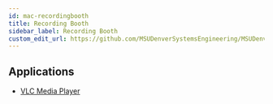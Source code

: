 ```yaml
---
id: mac-recordingbooth
title: Recording Booth
sidebar_label: Recording Booth
custom_edit_url: https://github.com/MSUDenverSystemsEngineering/MSUDenverSystemsEngineering.github.io/edit/source/docs/image-mac-recordingbooth.md
---
```


## Applications
* [VLC Media Player](package-mac-vlc.md)

